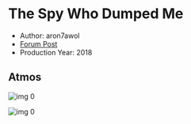 # The Spy Who Dumped Me

* Author: aron7awol
* [Forum Post](https://www.avsforum.com/threads/bass-eq-for-filtered-movies.2995212/post-57004738)
* Production Year: 2018

## Atmos

![img 0](https://i.imgur.com/QySvayn.jpg)

![img 0](https://i.imgur.com/Jk6m2JD.jpg)

